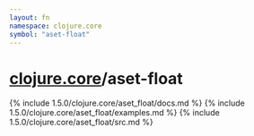 ```yaml
---
layout: fn
namespace: clojure.core
symbol: "aset-float"
---
```


# [clojure.core](../)/aset-float

{% include 1.5.0/clojure.core/aset_float/docs.md %}
{% include 1.5.0/clojure.core/aset_float/examples.md %}
{% include 1.5.0/clojure.core/aset_float/src.md %}

